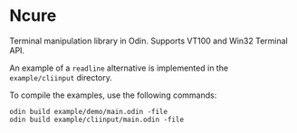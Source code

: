 # Ncure

Terminal manipulation library in Odin. Supports VT100 and Win32 Terminal API.

An example of a `readline` alternative is implemented in the `example/cliinput`
directory.

To compile the examples, use the following commands:

```
odin build example/demo/main.odin -file
odin build example/cliinput/main.odin -file
```
